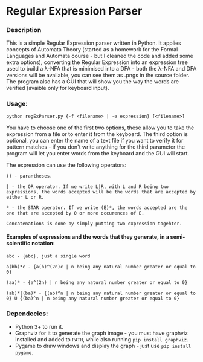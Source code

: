 # Regular Expression Parser

### Description

This is a simple Regular Expression parser written in Python. It applies concepts of Automata Theory (started as a homework for the Formal Languages and Automata course - but I cleaned the code and added some extra options), converting the Regular Expression into an expression tree used to build a λ-NFA that is minimised into a DFA - both the λ-NFA and DFA versions will be available, you can see them as .pngs in the source folder. The program also has a GUI that will show you the way the words are verified (avaible only for keyboard input).

### Usage:

    python regExParser.py {-f <filename> | -e expression} [<filename>]

You have to choose one of the first two options, these allow you to take the expression from a file or to enter it from the keyboard. The third option is optional, you can enter the name of a text file if you want to verify it for pattern matches - if you don't write anything for the third parameter the program will let you enter words from the keyboard and the GUI will start.

The expression can use the following operators:

    () - parantheses.
    
    | - the OR operator. If we write L|R, with L and R being two expressions, the words accepted will be the words that are accepted by either L or R.
    
    * - the STAR operator. If we write (E)*, the words accepted are the one that are accepted by 0 or more occurences of E.
    
    Concatenations is done by simply putting two expression togehter.
    
#### Examples of expressions and the words that they generate, in a semi-scientific notation:
    
    abc - {abc}, just a single word
    
    a(bb)*c - {a(b)^(2n)c | n being any natural number greater or equal to 0}
    
    (aa)* - {a^(2n) | n being any natural number greater or equal to 0}
    
    (ab)*|(ba)* - {(ab)^n | n being any natural number greater or equal to 0} U {(ba)^n | n being any natural number greater or equal to 0}
    

    
### Dependecies:
* Python 3+ to run it.
* Graphviz for it to generate the graph image - you must have graphviz installed and added to `PATH`, while also running `pip install graphviz`. 
* Pygame to draw windows and display the graph - just use `pip install pygame`.
